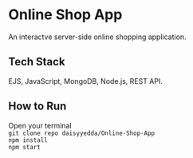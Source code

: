 # Online Shop App
An interactve server-side online shopping application. <br/>
## Tech Stack
EJS, JavaScript, MongoDB, Node.js, REST API.
## How to Run
Open your terminal
<br/>
`git clone repo daisyyedda/Online-Shop-App`
<br/>
`npm install`
<br/>
`npm start`
